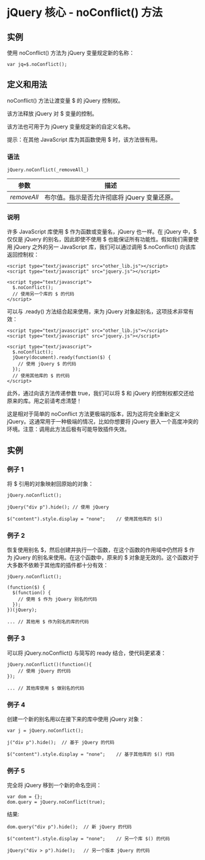 # jQuery 核心 - noConflict() 方法



## 实例

使用 noConflict() 方法为 jQuery 变量规定新的名称：

```
var jq=$.noConflict();

```

## 定义和用法

noConflict() 方法让渡变量 $ 的 jQuery 控制权。

该方法释放 jQuery 对 $ 变量的控制。

该方法也可用于为 jQuery 变量规定新的自定义名称。

提示：在其他 JavaScript 库为其函数使用 $ 时，该方法很有用。

### 语法

```
jQuery.noConflict(_removeAll_)
```

| 参数 | 描述 |
| --- | --- |
| _removeAll_ | 布尔值。指示是否允许彻底将 jQuery 变量还原。 |

### 说明

许多 JavaScript 库使用 $ 作为函数或变量名，jQuery 也一样。在 jQuery 中，$ 仅仅是 jQuery 的别名，因此即使不使用 $ 也能保证所有功能性。假如我们需要使用 jQuery 之外的另一 JavaScript 库，我们可以通过调用 $.noConflict() 向该库返回控制权：

```
<script type="text/javascript" src="other_lib.js"></script>
<script type="text/javascript" src="jquery.js"></script>

<script type="text/javascript">
  $.noConflict();
  // 使用另一个库的 $ 的代码
</script>

```

可以与 .ready() 方法结合起来使用，来为 jQuery 对象起别名，这项技术非常有效：

```
<script type="text/javascript" src="other_lib.js"></script>
<script type="text/javascript" src="jquery.js"></script>

<script type="text/javascript">
  $.noConflict();
  jQuery(document).ready(function($) {
    // 使用 jQuery $ 的代码
  });
  // 使用其他库的 $ 的代码
</script>

```

此外，通过向该方法传递参数 true，我们可以将 $ 和 jQuery 的控制权都交还给原来的库。用之前请考虑清楚！

这是相对于简单的 noConflict 方法更极端的版本，因为这将完全重新定义 jQuery。这通常用于一种极端的情况，比如你想要将 jQuery 嵌入一个高度冲突的环境。注意：调用此方法后极有可能导致插件失效。

## 实例

### 例子 1

将 $ 引用的对象映射回原始的对象：

```
jQuery.noConflict();

jQuery("div p").hide();	// 使用 jQuery

$("content").style.display = "none";	// 使用其他库的 $()

```

### 例子 2

恢复使用别名 $，然后创建并执行一个函数，在这个函数的作用域中仍然将 $ 作为 jQuery 的别名来使用。在这个函数中，原来的 $ 对象是无效的。这个函数对于大多数不依赖于其他库的插件都十分有效：

```
jQuery.noConflict();

(function($) { 
  $(function() {
    // 使用 $ 作为 jQuery 别名的代码
  });
})(jQuery);

... // 其他用 $ 作为别名的库的代码

```

### 例子 3

可以将 jQuery.noConflict() 与简写的 ready 结合，使代码更紧凑：

```
jQuery.noConflict()(function(){
    // 使用 jQuery 的代码
});

... // 其他库使用 $ 做别名的代码

```

### 例子 4

创建一个新的别名用以在接下来的库中使用 jQuery 对象：

```
var j = jQuery.noConflict();

j("div p").hide();	// 基于 jQuery 的代码

$("content").style.display = "none";	// 基于其他库的 $() 代码

```

### 例子 5

完全将 jQuery 移到一个新的命名空间：

```
var dom = {};
dom.query = jQuery.noConflict(true);

```

结果:

```
dom.query("div p").hide();	// 新 jQuery 的代码

$("content").style.display = "none";	// 另一个库 $() 的代码

jQuery("div > p").hide();	// 另一个版本 jQuery 的代码

```



